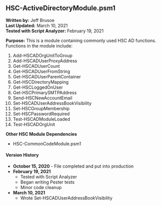 ## HSC-ActiveDirectoryModule.psm1

**Written by:** Jeff Brusoe<br>
**Last Updated:** March 10, 2021<br>
**Tested with Script Analyzer:** February 19, 2021

**Purpose:** This is a module containing commonly used HSC AD functions. Functions in the module include:
1. Add-HSCADOrgUnitToGroup
2. Add-HSCADUserProxyAddress
3. Get-HSCADUserCount
4. Get-HSCADUserFromString
5. Get-HSCADUserParentContainer
6. Get-HSCDirectoryMapping
7. Get-HSCLoggedOnUser
8. Get-HSCPrimarySMTPAddress
9. Send-HSCNewAccountEmail
10. Set-HSCADUserAddressBookVisibility
11. Set-HSCGroupMembership
12. Set-HSCPasswordRequired
13. Test-HSCADModuleLoaded
14. Test-HSCADOrgUnit

**Other HSC Module Dependencies**<br>
* HSC-CommonCodeModule.psm1

#### Version History
* **October 15, 2020** - File completed and put into production
* **February 19, 2021**
  * Tested with Script Analyzer
  * Began writing Pester tests
  * Minor code cleanup
* **March 10, 2021**
  * Wrote Set-HSCADUserAddressBookVisibility

